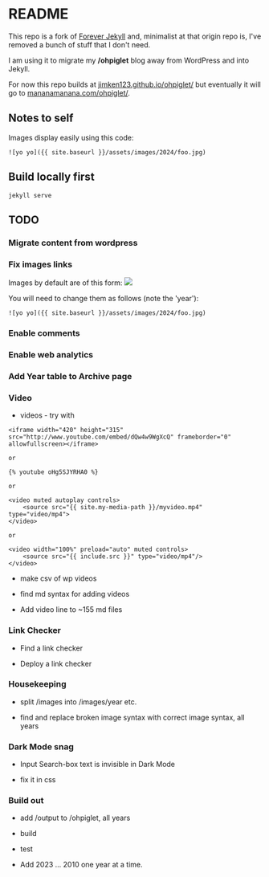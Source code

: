 # README

This repo is a fork of [Forever Jekyll](https://foredver-jekyll.github.io) and, minimalist at that origin repo is, I've removed a bunch of stuff that I don't need.

I am using it to migrate my **/ohpiglet** blog away from WordPress and into Jekyll.

For now this repo builds at [jimken123.github.io/ohpiglet/](https://jimken123.github.io/ohpiglet/) but eventually it will go to [mananamanana.com/ohpiglet/](https://mananamanana.com/ohpiglet/).

## Notes to self

Images display easily using this code:

```
![yo yo]({{ site.baseurl }}/assets/images/2024/foo.jpg)
```

## Build locally first

 ```
jekyll serve
 ```

## TODO

### Migrate content from wordpress

### Fix images links

Images by default are of this form: ![](images/foo.jpg)

You will need to change them as follows (note the 'year'):

```
![yo yo]({{ site.baseurl }}/assets/images/2024/foo.jpg)
```

### Enable comments

### Enable web analytics

### Add Year table to Archive page

### Video

- videos - try with

```
<iframe width="420" height="315" src="http://www.youtube.com/embed/dQw4w9WgXcQ" frameborder="0" allowfullscreen></iframe>

or 

{% youtube oHg5SJYRHA0 %} 

or 

<video muted autoplay controls>
    <source src="{{ site.my-media-path }}/myvideo.mp4" type="video/mp4">
</video>

or 

<video width="100%" preload="auto" muted controls>
    <source src="{{ include.src }}" type="video/mp4"/>
</video>
```

- make csv of wp videos

- find md syntax for adding videos

- Add video line to ~155 md files

### Link Checker

- Find a link checker

- Deploy a link checker

### Housekeeping

- split /images into /images/year etc.

- find and replace broken image syntax with correct image syntax, all years

### Dark Mode snag

- Input Search-box text is invisible in Dark Mode 

- fix it in css

### Build out

- add /output to /ohpiglet, all years

- build

- test

- Add 2023 ... 2010 one year at a time.
